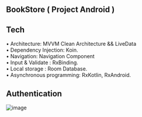 ## BookStore ( Project Android )
## Tech
• Architecture: MVVM Clean Architecture && LiveData <br>
• Dependency Injection: Koin. <br>
• Navigation: Navigation Component <br>
• Input & Validate : RxBinding. <br>
• Local storage : Room Database. <br>
• Asynchronous programming: RxKotlin, RxAndroid. 

## Authentication
![image](https://github.com/dinhthi1440/Club-management-program/assets/108991843/7a70053e-ffc3-417a-acf5-984dabfa5a74)

